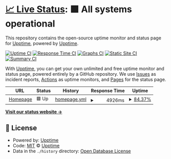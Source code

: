 # [📈 Live Status](https://upptime.github.io/upptime): <!--live status--> **🟩 All systems operational**

This repository contains the open-source uptime monitor and status page for [Upptime](https://upptime.js.org), powered by [Upptime](https://github.com/upptime/upptime).

[![Uptime CI](https://github.com/upptime/upptime/workflows/Uptime%20CI/badge.svg)](https://github.com/upptime/upptime/actions?query=workflow%3A%22Uptime+CI%22)
[![Response Time CI](https://github.com/upptime/upptime/workflows/Response%20Time%20CI/badge.svg)](https://github.com/upptime/upptime/actions?query=workflow%3A%22Response+Time+CI%22)
[![Graphs CI](https://github.com/upptime/upptime/workflows/Graphs%20CI/badge.svg)](https://github.com/upptime/upptime/actions?query=workflow%3A%22Graphs+CI%22)
[![Static Site CI](https://github.com/upptime/upptime/workflows/Static%20Site%20CI/badge.svg)](https://github.com/upptime/upptime/actions?query=workflow%3A%22Static+Site+CI%22)
[![Summary CI](https://github.com/upptime/upptime/workflows/Summary%20CI/badge.svg)](https://github.com/upptime/upptime/actions?query=workflow%3A%22Summary+CI%22)

With [Upptime](https://upptime.js.org), you can get your own unlimited and free uptime monitor and status page, powered entirely by a GitHub repository. We use [Issues](https://github.com/upptime/upptime/issues) as incident reports, [Actions](https://github.com/upptime/upptime/actions) as uptime monitors, and [Pages](https://upptime.github.io/upptime) for the status page.

<!--start: status pages-->
<!-- This summary is generated by Upptime (https://github.com/upptime/upptime) -->
<!-- Do not edit this manually, your changes will be overwritten -->
<!-- prettier-ignore -->
| URL | Status | History | Response Time | Uptime |
| --- | ------ | ------- | ------------- | ------ |
| <img alt="" src="https://icons.duckduckgo.com/ip3/larrychen.tech.ico" height="13"> [Homepage](https://larrychen.tech) | 🟩 Up | [homepage.yml](https://github.com/chendachao/uptime/commits/HEAD/history/homepage.yml) | <details><summary><img alt="Response time graph" src="./graphs/homepage/response-time-week.png" height="20"> 4926ms</summary><br><a href="https://upptime.github.io/upptime/history/homepage"><img alt="Response time 3601" src="https://img.shields.io/endpoint?url=https%3A%2F%2Fraw.githubusercontent.com%2Fchendachao%2Fuptime%2FHEAD%2Fapi%2Fhomepage%2Fresponse-time.json"></a><br><a href="https://upptime.github.io/upptime/history/homepage"><img alt="24-hour response time 4468" src="https://img.shields.io/endpoint?url=https%3A%2F%2Fraw.githubusercontent.com%2Fchendachao%2Fuptime%2FHEAD%2Fapi%2Fhomepage%2Fresponse-time-day.json"></a><br><a href="https://upptime.github.io/upptime/history/homepage"><img alt="7-day response time 4926" src="https://img.shields.io/endpoint?url=https%3A%2F%2Fraw.githubusercontent.com%2Fchendachao%2Fuptime%2FHEAD%2Fapi%2Fhomepage%2Fresponse-time-week.json"></a><br><a href="https://upptime.github.io/upptime/history/homepage"><img alt="30-day response time 4799" src="https://img.shields.io/endpoint?url=https%3A%2F%2Fraw.githubusercontent.com%2Fchendachao%2Fuptime%2FHEAD%2Fapi%2Fhomepage%2Fresponse-time-month.json"></a><br><a href="https://upptime.github.io/upptime/history/homepage"><img alt="1-year response time 3601" src="https://img.shields.io/endpoint?url=https%3A%2F%2Fraw.githubusercontent.com%2Fchendachao%2Fuptime%2FHEAD%2Fapi%2Fhomepage%2Fresponse-time-year.json"></a></details> | <details><summary><a href="https://upptime.github.io/upptime/history/homepage">84.37%</a></summary><a href="https://upptime.github.io/upptime/history/homepage"><img alt="All-time uptime 99.10%" src="https://img.shields.io/endpoint?url=https%3A%2F%2Fraw.githubusercontent.com%2Fchendachao%2Fuptime%2FHEAD%2Fapi%2Fhomepage%2Fuptime.json"></a><br><a href="https://upptime.github.io/upptime/history/homepage"><img alt="24-hour uptime 78.80%" src="https://img.shields.io/endpoint?url=https%3A%2F%2Fraw.githubusercontent.com%2Fchendachao%2Fuptime%2FHEAD%2Fapi%2Fhomepage%2Fuptime-day.json"></a><br><a href="https://upptime.github.io/upptime/history/homepage"><img alt="7-day uptime 84.37%" src="https://img.shields.io/endpoint?url=https%3A%2F%2Fraw.githubusercontent.com%2Fchendachao%2Fuptime%2FHEAD%2Fapi%2Fhomepage%2Fuptime-week.json"></a><br><a href="https://upptime.github.io/upptime/history/homepage"><img alt="30-day uptime 92.58%" src="https://img.shields.io/endpoint?url=https%3A%2F%2Fraw.githubusercontent.com%2Fchendachao%2Fuptime%2FHEAD%2Fapi%2Fhomepage%2Fuptime-month.json"></a><br><a href="https://upptime.github.io/upptime/history/homepage"><img alt="1-year uptime 99.10%" src="https://img.shields.io/endpoint?url=https%3A%2F%2Fraw.githubusercontent.com%2Fchendachao%2Fuptime%2FHEAD%2Fapi%2Fhomepage%2Fuptime-year.json"></a></details>

<!--end: status pages-->

[**Visit our status website →**](https://upptime.github.io/upptime)

## 📄 License

- Powered by: [Upptime](https://github.com/upptime/upptime)
- Code: [MIT](./LICENSE) © [Upptime](https://upptime.js.org)
- Data in the `./history` directory: [Open Database License](https://opendatacommons.org/licenses/odbl/1-0/)
